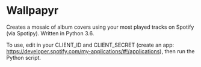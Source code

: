 # Wallpapyr
Creates a mosaic of album covers using your most played tracks on Spotify (via Spotipy).  Written in Python 3.6.

To use, edit in your CLIENT_ID and CLIENT_SECRET (create an app: https://developer.spotify.com/my-applications/#!/applications), then run the Python script.
